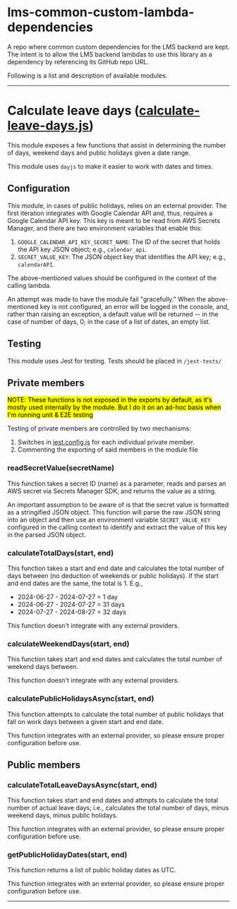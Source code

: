 # lms-common-custom-lambda-dependencies
A repo where common custom dependencies for the LMS backend are kept. The intent is to allow the LMS backend lambdas to use this library as a dependency by referencing its GitHub repo URL.

Following is a list and description of available modules.

---

# Calculate leave days ([calculate-leave-days.js](calculate-leave-days.js))
This module exposes a few functions that assist in determining the number of days, weekend days and public holidays given a date range.

This module uses `dayjs` to make it easier to work with dates and times.

## Configuration

This module, in cases of public holidays, relies on an external provider. The first iteration integrates with Google Calendar API and, thus, requires a Google Calendar API key. This key is meant to be read from AWS Secrets Manager, and there are two environment variables that enable this:
1. `GOOGLE_CALENDAR_API_KEY_SECRET_NAME`: The ID of the secret that holds the API key JSON object; e.g., `calendar_api`.
2. `SECRET_VALUE_KEY`: The JSON object key that identifies the API key; e.g., `calendarAPI`.

The above-mentioned values should be configured in the context of the calling lambda.

An attempt was made to have the module fail "gracefully." When the above-mentioned key is not configured, an error will be logged in the console, and, rather than raising an exception, a default value will be returned -- in the case of number of days, 0; in the case of a list of dates, an empty list.

## Testing

This module uses Jest for testing. Tests should be placed in `/jest-tests/`

## Private members

<mark>NOTE: These functions is not exposed in the exports by default, as it's mostly used internally by the module. But I do it on an ad-hoc basis when I'm running unit & E2E testing</mark>

Testing of private members are controlled by two mechanisms:
1. Switches in [jest.config.js](jest.config.js) for each individual private member.
2. Commenting the exporting of said members in the module file

### readSecretValue(secretName)

This function takes a secret ID (name) as a parameter, reads and parses an AWS secret via Secrets Manager SDK, and returns the value as a string.

An important assumption to be aware of is that the secret value is formatted as a stringified JSON object. This function will parse the raw JSON string into an object and then use an environment variable `SECRET_VALUE_KEY` configured in the calling context to identify and extract the value of this key in the parsed JSON object.

### calculateTotalDays(start, end)

This function takes a start and end date and calculates the total number of days between (no deduction of weekends or public holidays). If the start and end dates are the same, the total is 1. E.g.,
- 2024-06-27 - 2024-07-27 = 1 day
- 2024-06-27 - 2024-07-27 = 31 days
- 2024-07-27 - 2024-08-27 = 32 days

This function doesn't integrate with any external providers.

### calculateWeekendDays(start, end)

This function takes start and end dates and calculates the total number of weekend days between.

This function doesn't integrate with any external providers.

### calculatePublicHolidaysAsync(start, end)

This function attempts to calculate the total number of public holidays that fall on work days between a given start and end date.

This function integrates with an external provider, so please ensure proper configuration before use.

## Public members

### calculateTotalLeaveDaysAsync(start, end)

This function takes start and end dates and attmpts to calculate the total number of actual leave days; i.e., calculates the total number of days, minus weekend days, minus public holidays.

This function integrates with an external provider, so please ensure proper configuration before use.

### getPublicHolidayDates(start, end)

This function returns a list of public holiday dates as UTC.

This function integrates with an external provider, so please ensure proper configuration before use.

---

